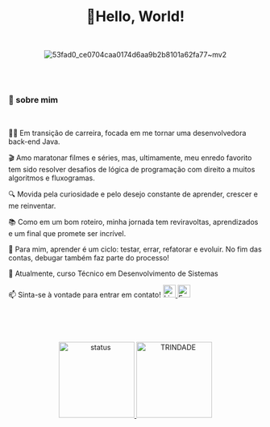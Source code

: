 <div align="center">


#  🖖Hello, World!
<br>

![53fad0_ce0704caa0174d6aa9b2b8101a62fa77~mv2](https://github.com/user-attachments/assets/6ec82c01-91a8-444a-9f61-569ee858c083)

</div>

<br><br>

 ### 💫 sobre mim
 <br>

 👩‍💻 Em transição de carreira, focada em me tornar uma desenvolvedora back-end Java.

🎬 Amo maratonar filmes e séries, mas, ultimamente, meu enredo favorito tem sido resolver desafios de lógica de programação com direito a muitos algoritmos e fluxogramas.

🔍 Movida pela curiosidade e pelo desejo constante de aprender, crescer e me reinventar.

📚 Como em um bom roteiro, minha jornada tem reviravoltas, aprendizados e um final que promete ser incrível.

🚀 Para mim, aprender é um ciclo: testar, errar, refatorar e evoluir. No fim das contas, debugar também faz parte do processo!

💬  Atualmente, curso Técnico em Desenvolvimento de Sistemas
<p>
📫 Sinta-se à vontade para entrar em contato!

  <a href="https://www.linkedin.com/in/vanessasantos30/">
  <img src="https://img.shields.io/badge/LinkedIn-%230077B5.svg?style=flat&logo=linkedin&logoColor=white" alt="LinkedIn" height="25">
</a>
<a href="mailto:vanessasantana12@outlook.com">
  <img src="https://img.shields.io/badge/E--mail-D14836?style=flat&logo=gmail&logoColor=white" alt="E-mail" height="25">
</a>
</p>

<br><br><br>

<div align="center">
  
  <a href="https://github.com/sant1ana">
    <img alt="status" height="150em" src="https://github-readme-stats.vercel.app/api?username=sant1ana&count_private=true&include_all_commits=true&show_icons=true&theme=tokyonight&hide_border=true&show_owner=true"/>
    <img alt="TRINDADE" height="150em" src="https://github-readme-stats.vercel.app/api/top-langs/?username=sant1ana&theme=tokyonight&hide_border=true&&layout=compact"/>
  </a>
</div>


 
  
 




